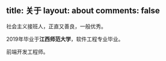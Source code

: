 title: 关于
layout: about
comments: false
---

社会主义接班人，正直又善良，一般优秀。

2019年毕业于**江西师范大学**，软件工程专业毕业。

前端开发工程师。
<!-- 这里用markdown写下你的简介，就跟平时写md一样就可以了。 -->